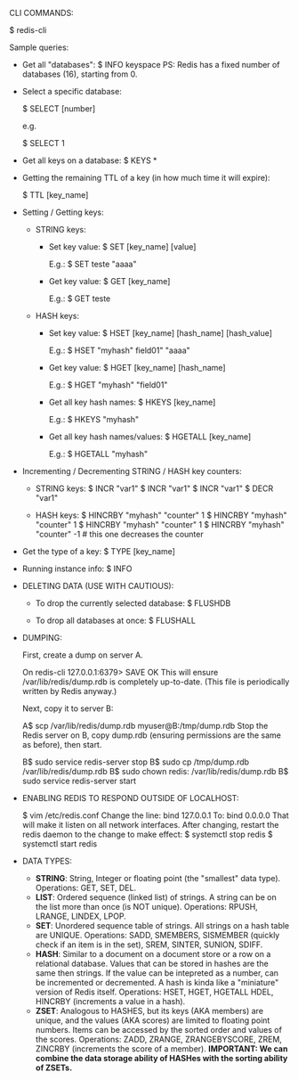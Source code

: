 CLI COMMANDS:

$ redis-cli

Sample queries:

- Get all "databases":
    $ INFO keyspace
    PS: Redis has a fixed number of databases (16), starting from 0.

- Select a specific database:

    $ SELECT [number] 
    
    e.g.
    
    $ SELECT 1


- Get all keys on a database:
    $ KEYS * 

- Getting the remaining TTL of a key (in how much time it will expire): 

    $ TTL [key_name] 


- Setting / Getting keys:

    - STRING keys:
        - Set key value: 
            $ SET [key_name] [value]
                
            E.g.:
                $ SET teste "aaaa"

        - Get key value:
            $ GET [key_name]

            E.g.:
                $ GET teste

    - HASH keys:
        - Set key value: 
            $ HSET [key_name] [hash_name] [hash_value]
                
            E.g.:
                $ HSET "myhash" field01" "aaaa"

        - Get key value:
            $ HGET [key_name] [hash_name]

            E.g.:
                $ HGET "myhash" "field01"

        - Get all key hash names: 
            $ HKEYS [key_name]

            E.g.:
                $ HKEYS "myhash"

        - Get all key hash names/values: 
            $ HGETALL [key_name]
            
             E.g.:
                $ HGETALL "myhash"

   
- Incrementing / Decrementing STRING / HASH key counters:

    - STRING keys:
        $ INCR "var1"
        $ INCR "var1"
        $ INCR "var1"
        $ DECR "var1"

    - HASH keys:
        $ HINCRBY "myhash" "counter" 1
        $ HINCRBY "myhash" "counter" 1
        $ HINCRBY "myhash" "counter" 1
        $ HINCRBY "myhash" "counter" -1  # this one decreases the counter


- Get the type of a key:
    $ TYPE [key_name]

- Running instance info:
    $ INFO

- DELETING DATA (USE WITH CAUTIOUS):

    - To drop the currently selected database:
        $ FLUSHDB

    - To drop all databases at once:
        $ FLUSHALL

- DUMPING:

    First, create a dump on server A.

    On redis-cli
    127.0.0.1:6379> SAVE
    OK
    This will ensure /var/lib/redis/dump.rdb is completely up-to-date. (This file is periodically written by Redis anyway.)

    Next, copy it to server B:

    A$ scp /var/lib/redis/dump.rdb myuser@B:/tmp/dump.rdb
    Stop the Redis server on B, copy dump.rdb (ensuring permissions are the same as before), then start.

    B$ sudo service redis-server stop
    B$ sudo cp /tmp/dump.rdb /var/lib/redis/dump.rdb
    B$ sudo chown redis: /var/lib/redis/dump.rdb
    B$ sudo service redis-server start

- ENABLING REDIS TO RESPOND OUTSIDE OF LOCALHOST:

	$ vim /etc/redis.conf
	Change the line: 
		bind 127.0.0.1
	To:
		bind 0.0.0.0
	That will make it listen on all network interfaces. 
	After changing, restart the redis daemon to the change to make effect:
		$ systemctl stop redis
		$ systemctl start redis

- DATA TYPES:
    - **STRING**: String, Integer or floating point (the "smallest" data type). Operations: GET, SET, DEL.
    - **LIST**: Ordered sequence (linked list) of strings. A string can be on the list more than once (is NOT unique). Operations: RPUSH, LRANGE, LINDEX, LPOP.
    - **SET**: Unordered sequence table of strings. All strings on a hash table are UNIQUE. Operations: SADD, SMEMBERS, SISMEMBER (quickly check if an item is in the set), SREM, SINTER, SUNION, SDIFF.
    - **HASH**: Similar to a document on a document store or a row on a relational database. Values that can be stored in hashes are the same then strings. If the value can be intepreted as a number, can be incremented or decremented. A hash is kinda like a "miniature" version of Redis itself. Operations: HSET, HGET, HGETALL HDEL, HINCRBY (increments a value in a hash).
    - **ZSET**: Analogous to HASHES, but its keys (AKA members) are unique, and the values (AKA scores) are limited to floating point numbers. Items can be accessed by the sorted order and values of the scores. Operations: ZADD, ZRANGE, ZRANGEBYSCORE, ZREM, ZINCRBY (increments the score of a member).
    **IMPORTANT: We can combine the data storage ability of HASHes with the sorting ability of ZSETs.**

